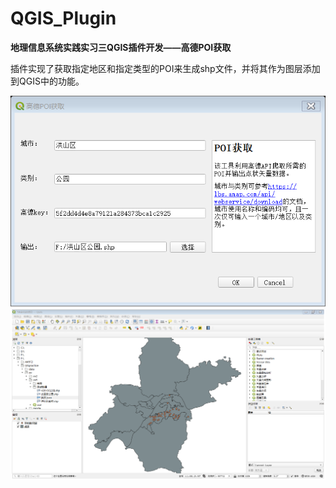 # QGIS_Plugin
**地理信息系统实践实习三QGIS插件开发——高德POI获取**

插件实现了获取指定地区和指定类型的POI来生成shp文件，并将其作为图层添加到QGIS中的功能。

<img src="https://github.com/NA-Ding/QGIS_Plugin/blob/main/image/%E6%8F%92%E4%BB%B6%E7%95%8C%E9%9D%A2.png" style="zoom:80%;" />

<img src="https://github.com/NA-Ding/QGIS_Plugin/blob/main/image/%E6%8F%92%E4%BB%B6%E8%BF%90%E8%A1%8C%E7%BB%93%E6%9E%9C.png" style="zoom:60%;" />

